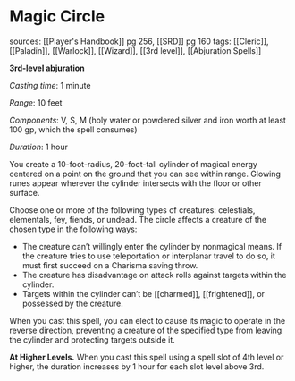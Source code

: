 # Magic Circle
sources: [[Player's Handbook]] pg 256, [[SRD]] pg 160
tags: [[Cleric]], [[Paladin]], [[Warlock]], [[Wizard]], [[3rd level]], [[Abjuration Spells]]

**3rd-level abjuration**

*Casting time*: 1 minute

*Range*: 10 feet

*Components*: V, S, M (holy water or powdered silver and iron worth at least 100 gp, which the spell consumes)

*Duration*: 1 hour

You create a 10-foot-radius, 20-foot-tall cylinder of magical energy centered on a point on the ground that you can see within range. Glowing runes appear wherever the cylinder intersects with the floor or other surface.

Choose one or more of the following types of creatures: celestials, elementals, fey, fiends, or undead. The circle affects a creature of the chosen type in the following ways:

* The creature can’t willingly enter the cylinder by nonmagical means. If the creature tries to use teleportation or interplanar travel to do so, it must first succeed on a Charisma saving throw.
* The creature has disadvantage on attack rolls against targets within the cylinder.
* Targets within the cylinder can’t be [[charmed]], [[frightened]], or possessed by the creature.

When you cast this spell, you can elect to cause its magic to operate in the reverse direction, preventing a creature of the specified type from leaving the cylinder and protecting targets outside it.

**At Higher Levels.** When you cast this spell using a spell slot of 4th level or higher, the duration increases by 1 hour for each slot level above 3rd.
